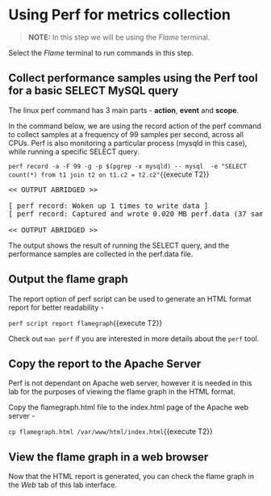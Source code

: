 # Using Perf for metrics collection

>**NOTE:** In this step we will be using the *Flame* terminal. 

Select the *Flame* terminal to run commands in this step.

## Collect performance samples using the Perf tool for a basic SELECT MySQL query

The linux perf command has 3 main parts - **action**, **event** and **scope**. 

In the command below, we are using the record action of the perf command to collect samples at a frequency of 99 samples per second, across all CPUs.
Perf is also monitoring a particular process (mysqld in this case), while running a specific SELECT query.

`perf record -a -F 99 -g -p $(pgrep -x mysqld) -- mysql  -e "SELECT count(*) from t1 join t2 on t1.c2 = t2.c2"`{{execute T2}}

<pre class="file">
<< OUTPUT ABRIDGED >>

[ perf record: Woken up 1 times to write data ]
[ perf record: Captured and wrote 0.020 MB perf.data (37 samples) ]

<< OUTPUT ABRIDGED >>
</pre>

The output shows the result of running the SELECT query, and the performance samples are collected in the perf.data file.

## Output the flame graph ##
The report option of perf script can be used to generate an HTML format report for better readability - 

`perf script report flamegraph`{{execute T2}}

Check out `man perf` if you are interested in more details about the `perf` tool.

## Copy the report to the Apache Server ##

Perf is not dependant on Apache web server, however it is needed in this lab for the purposes of viewing the flame graph in the HTML format.

Copy the flamegraph.html file to the index.html page of the Apache web server - 

`cp flamegraph.html /var/www/html/index.html`{{execute T2}}

## View the flame graph in a web browser ##
Now that the HTML report is generated, you can check the flame graph in the *Web* tab of this lab interface.

